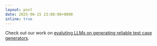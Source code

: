 ```yaml
---
layout: post
date: 2025-06-15 23:00:00+0800
inline: true
---
```


Check out our work on [evaluting LLMs on generating reliable test case generators](https://arxiv.org/abs/2506.06821).